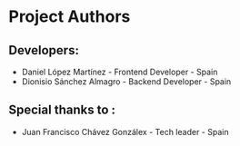 Project Authors
===============

## Developers:

* Daniel López Martínez - Frontend Developer - Spain
* Dionisio Sánchez Almagro - Backend Developer - Spain

## Special thanks to : 

* Juan Francisco Chávez Gonzálex - Tech leader - Spain
